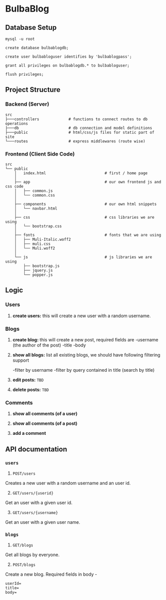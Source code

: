 # BulbaBlog


## Database Setup

```shell
mysql -u root
```

```mysql
create database bulbablogdb;

create user bulbabloguser identifies by 'bulbablogpass';

grant all privileges on bulbablogdb.* to bulbabloguser;

flush privileges;
```

## Project Structure 

### Backend (Server)
```shell
src
├───controllers             # functions to connect routes to db operations
├───db                      # db connection and model definitions
├───public                  # html/css/js files for static part of site
└───routes                  # express middlewares (route wise)
```

### Frontend (Client Side Code)
```shell
src
└── public
    │   index.html                          # first / home page
    │
    ├── app                                 # our own frontend js and css code
    │   ├── common.js
    │   └── common.css
    │
    ├── components                          # our own html snippets
    │   └── navbar.html
    │
    ├── css                                 # css libraries we are using
    │   └── bootstrap.css
    │
    ├── fonts                               # fonts that we are using
    │   ├── Muli-Italic.woff2
    │   ├── muli.css
    │   └── Muli.woff2
    │
    └── js                                  # js libraries we are using
        ├── bootstrap.js
        ├── jquery.js
        └── popper.js
```

## Logic

### Users

1. **create users:**
    this will create a new user with a random username.

### Blogs

1. **create blog:**
    this will create a new post, required fields are
    -username (the author of the post)
    -title
    -body

2. **show all blogs:**
    list all existing blogs, we should have following filtering support

    -filter by username
    -filter by query contained in title (search by title)

3. **edit posts:** `TBD`

4. **delete posts:** `TBD`

### Comments

1. **show all comments (of a user)**

2. **show all comments (of a post)**

3. **add a comment**

## API documentation

### `users`

1. `POST/users`

Creates a new user with a random username and an user id.

2. `GET/users/{userid}`

Get an user with a given user id.

3. `GET/users/{username}`

Get an user with a given user name.


### `blogs`

1. `GET/blogs`

Get all blogs by everyone.

2. `POST/blogs`

Create a new blog.
Required fields in body - 
```
userId=
title=
body=
```